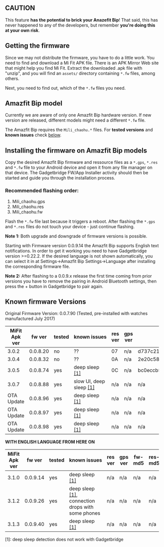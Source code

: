 ## CAUTION
This feature **has the potential to brick your Anazefit Bip**! That said, this has never happened to any of the developers, but remember **you're doing this at your own risk**.

## Getting the firmware
Since we may not distribute the firmware, you have to do a little work. You need to find and download a Mi Fit APK file. There is an APK Mirror Web site that might help you find Mi Fit. Extract the downloaded .apk file with "unzip", and you will find an `assets/` directory containing `*.fw` files, among others.

Next, you need to find out, which of the `*.fw` files you need.

## Amazfit Bip model
Currently we are aware of only one Amazfit Bip hardware version. If new version are released, different models might need a different `*.fw` file.

The Amazfit Bip requires the  `Mili_chaohu.*` files. For **tested versions** and **known issues** check [below](#known-firmware-versions).

## Installing the firmware on Amazfit Bip models
Copy the desired Amazfit Bip firmware and ressource files as a `*.gps`, `*.res` and `*.fw` file to your Android device and open it from any file manager on that device. The Gadgetbridge FW/App Installer activity should then be started and guide you through the installation process.

### Recommended flashing order:
1. Mili_chaohu.gps
1. Mili_chaohu.res
1. Mili_chaohu.fw

Flash the `*.fw` file last because it triggers a reboot. After flashing the `*.gps` and `*.res` files do not touch your device - just continue flashing.

**Note 1:** Both upgrade and downgrade of firmware versions is possible.

Starting with Firmware version 0.0.9.14 the Amazfit Bip supports English text notifications. In order to get it working you need to have Gadgetbridge version >=0.22.2. If the desired language is not shown  automatically, you can select it in at Settings->Amazfit Bip Settings->Language after installing the corresponding firmware file.

**Note 2:** After flashing to a 0.0.9.x release the first time coming from prior versions you have to remove the pairing in Android Bluetooth settings, then press the + button in Gadgetbridge to pair again.

## Known firmware Versions

Original Firmware Version: 0.0.7.90 (Tested, pre-installed with watches manufactured July 2017)

MiFit Apk ver | fw ver | tested | known&nbsp;issues | res ver | gps ver | fw-md5 | res-md5 | gps-md5
--------------|--------|--------|-------------------|---------|---------|--------|---------|--------
3.0.2       | 0.0.8.20 | no     | ??           | 07 | n/a | d737c210d960ac552dba9e3d88d96a3e | 2283a4d78058321c6eed60ea17dc83b1 | db27b914056153ff47f137fd0f91209e
3.0.4       | 0.0.8.32 | no     | ??           | 0A | n/a | 2e20c581bad02f849b1c7ddf9d2beb94 | ddc3c7075de22e8a82229a5d4e660532 | db27b914056153ff47f137fd0f91209e
3.0.5       | 0.0.8.74 | yes    | deep sleep [\[1\]](#fwfootnote1) | 0C | n/a | bc0eccb54246a999ceb0052ed0f542d8 | 88a6675421ae9a58b2d7b85a8782842d | db27b914056153ff47f137fd0f91209e
3.0.7       | 0.0.8.88 | yes    | slow UI, deep sleep [\[1\]](#fwfootnote1) | n/a | n/a | n/a | n/a | n/a
OTA Update  | 0.0.8.96 | yes    | deep sleep [\[1\]](#fwfootnote1) | n/a | n/a | n/a | n/a | n/a
OTA Update  | 0.0.8.97 | yes    | deep sleep [\[1\]](#fwfootnote1) | n/a | n/a | n/a | n/a | n/a
OTA Update  | 0.0.8.98 | yes    | deep sleep [\[1\]](#fwfootnote1) | n/a | n/a | n/a | n/a | n/a

**WITH ENGLISH LANGUAGE FROM HERE ON**

MiFit Apk ver | fw ver | tested | known&nbsp;issues | res ver | gps ver | fw-md5 | res-md5 | gps-md5
--------------|--------|--------|-------------------|---------|---------|--------|---------|--------
3.1.0       | 0.0.9.14 | yes    | deep sleep [\[1\]](#fwfootnote1) | n/a | n/a | n/a | n/a | n/a
3.1.2       | 0.0.9.26 | yes    | deep sleep [\[1\]](#fwfootnote1), connection drops with some phones | n/a | n/a | n/a | n/a | n/a
3.1.3       | 0.0.9.40 | yes    | deep sleep [\[1\]](#fwfootnote1) | n/a | n/a | n/a | n/a | n/a

<a name="fwfootnote1">[1]</a>: deep sleep detection does not work with Gadgetbridge